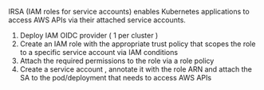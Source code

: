 IRSA (IAM roles for service accounts) enables Kubernetes applications to access AWS APIs via their attached service accounts.

1. Deploy IAM OIDC provider ( 1 per cluster )
2. Create an IAM role with the appropriate trust policy that scopes the role to a specific service account via IAM conditions
3. Attach the required permissions to the role via a role policy 
4. Create a service account , annotate it with the role ARN and attach the SA to the pod/deployment that needs to access AWS APIs